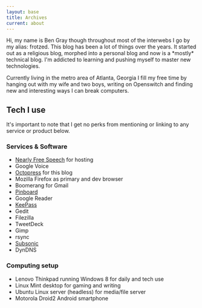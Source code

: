```yaml
---
layout: base
title: Archives
current: about
---
```


<div id="archives">
<p>Hi, my name is Ben Gray though throughout most of the interwebs I go by my alias: frotzed.  This blog has been a lot of things over the years.  It started out as a religious blog, morphed into a personal blog and now is a *mostly* technical blog.  I'm addicted to learning and pushing myself to master new technologies.</p>

<p>Currently living in the metro area of Atlanta, Georgia I fill my free time by hanging out with my wife and two boys, writing on Openswitch and finding new and interesting ways I can break computers.</p>

<h2>Tech I use</h2>

<p>It's important to note that I get no perks from mentioning or linking to any service or product below.</p>

<h3>Services & Software</h3>
<ul>
<li><a href="http://nearlyfreespeech.net">Nearly Free Speech</a> for hosting</li>
<li>Google Voice</li>
<li><a href="http://octopress.org">Octopress</a> for this blog</li>
<li>Mozilla Firefox as primary and dev browser</li>
<li>Boomerang for Gmail</li>
<li><a href="http://pinboard.in">Pinboard</a></li>
<li>Google Reader</li>
<li><a href="http://keepass.info/">KeePass</a></li>
<li>Gedit</li>
<li>Filezilla</li>
<li>TweetDeck</li>
<li>Gimp</li>
<li>rsync</li>
<li><a href="http://subsonic.org">Subsonic</a></li>
<li>DynDNS</li>
</ul>
<h3>Computing setup</h3>
<ul>
<li>Lenovo Thinkpad running Windows 8 for daily and tech use</li>
<li>Linux Mint desktop for gaming and writing</li>
<li>Ubuntu Linux server (headless) for media/file server</li>
<li>Motorola Droid2 Android smartphone</li>
</ul>
</div>
